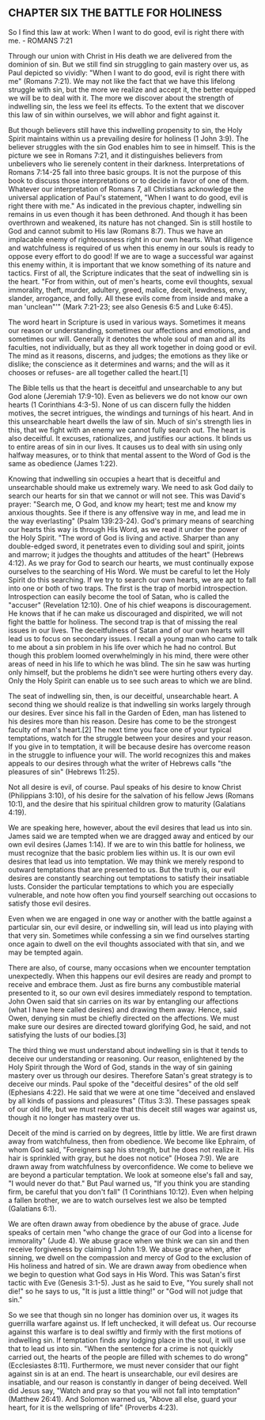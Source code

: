 ## CHAPTER SIX THE BATTLE FOR HOLINESS
So I find this law at work: When I want to do good, evil is right there with me. - ROMANS 7:21

Through our union with Christ in His death we are delivered from the dominion of sin. But we still find sin struggling to gain mastery over us, as Paul depicted so vividly: "When I want to do good, evil is right there with me" (Romans 7:21). We may not like the fact that we have this lifelong struggle with sin, but the more we realize and accept it, the better equipped we will be to deal with it. The more we discover about the strength of indwelling sin, the less we feel its effects.
To the extent that we discover this law of sin within ourselves, we will abhor and fight against it.

But though believers still have this indwelling propensity to sin, the Holy Spirit maintains within us a prevailing desire for holiness (1 John 3:9). The believer struggles with the sin God enables him to see in himself. This is the picture we see in Romans 7:21, and it distinguishes believers from unbelievers who lie serenely content in their darkness.
Interpretations of Romans 7:14-25 fall into three basic groups. It is not the purpose of this book to discuss those interpretations or to decide in favor of one of them. Whatever our interpretation of Romans 7, all Christians acknowledge the universal application of Paul's statement, "When I want to do good, evil is right there with me."
As indicated in the previous chapter, indwelling sin remains in us even though it has been dethroned. And though it has been overthrown and weakened, its nature has not changed. Sin is still hostile to God and cannot submit to His law (Romans 8:7). Thus we have an implacable enemy of righteousness right in our own hearts. What diligence and watchfulness is required of us when this enemy in our souls is ready to oppose every effort to do good!
If we are to wage a successful war against this enemy within, it is important that we know something of its nature and tactics. First of all, the Scripture indicates that the seat of indwelling sin is the heart. "For from within, out of men's hearts, come evil thoughts, sexual immorality, theft, murder, adultery, greed, malice, deceit, lewdness, envy, slander, arrogance, and folly. All these evils come from inside and make a man 'unclean"'" (Mark 7:21-23; see also Genesis
6:5 and Luke 6:45).

The word heart in Scripture is used in various ways. Sometimes it means our reason or understanding, sometimes our affections and emotions, and sometimes our will. Generally it denotes the whole soul of man and all its faculties, not individually, but as they all work together in doing good or evil. The mind as it reasons, discerns, and judges; the emotions as they like or dislike; the conscience as it determines and warns; and the will as it chooses or refuses-
are all together called the heart.[1]

The Bible tells us that the heart is deceitful and unsearchable to any but God alone (Jeremiah 17:9-10). Even as believers we do not know our own hearts (1 Corinthians 4:3-5). None of us can discern fully the hidden motives, the secret intrigues, the windings and turnings of his heart. And in this unsearchable heart dwells the law of sin. Much of sin's strength lies in this, that we fight with an enemy we cannot fully search out.
The heart is also deceitful. It excuses, rationalizes, and justifies our actions. It blinds us to entire areas of sin in our lives. It causes us to deal with sin using only halfway measures, or to think that mental assent to the Word of God is the same as obedience (James 1:22).

Knowing that indwelling sin occupies a heart that is deceitful and unsearchable should make us extremely wary. We need to ask God daily to search our hearts for sin that we cannot or will not see. This was David's prayer: "Search me, O God, and know my heart; test me and know my anxious thoughts. See if there is any offensive way in me, and lead me in the way everlasting" (Psalm 139:23-24). God's primary means of searching our hearts this way is through
His Word, as we read it under the power of the Holy Spirit. "The word of God is living and active. Sharper than any double-edged sword, it penetrates even to dividing soul and spirit, joints and marrow; it judges the thoughts and attitudes of the heart" (Hebrews 4:12). As we pray for God to search our hearts, we must continually expose ourselves to the searching of His Word.
We must be careful to let the Holy Spirit do this searching. If we try to search our own hearts, we are apt to fall into one or both of two traps. The first is the trap of morbid introspection. Introspection can easily become the tool of Satan, who is called the "accuser" (Revelation 12:10). One of his chief weapons is discouragement. He knows that if he can make us discouraged and dispirited, we will not fight the battle for holiness.
The second trap is that of missing the real issues in our lives. The deceitfulness of Satan and of our own hearts will lead us to focus on secondary issues. I recall a young man who came to talk to me about a sin problem in his life over which he had no control. But though this problem loomed overwhelmingly in his mind, there were other areas of need in his life to which he was blind. The sin he saw was hurting only himself, but the problems he didn't see were
hurting others every day. Only the Holy Spirit can enable us to see such areas to which we are blind.

The seat of indwelling sin, then, is our deceitful, unsearchable heart. A second thing we should realize is that indwelling sin works largely through our desires. Ever since his fall in the Garden of Eden, man has listened to his desires more than his reason. Desire has come to be the strongest faculty of man's heart.[2] The next time you face one of your typical temptations, watch for the struggle between your desires and your reason. If you give in to temptation, it
will be because desire has overcome reason in the struggle to influence your will. The world recognizes this and makes appeals to our desires through what the writer of Hebrews calls "the pleasures of sin" (Hebrews 11:25).

Not all desire is evil, of course. Paul speaks of his desire to know Christ (Philippians 3:10), of his desire for the salvation of his fellow Jews (Romans 10:1), and the desire that his spiritual children grow to maturity (Galatians 4:19).

We are speaking here, however, about the evil desires that lead us into sin. James said we are tempted when we are dragged away and enticed by our own evil desires (James 1:14). If we are to win this battle for holiness, we must recognize that the basic problem lies within us. It is our own evil desires that lead us into temptation. We may think we merely respond to outward temptations that are presented to us. But the truth is, our evil desires are constantly
searching out temptations to satisfy their insatiable lusts. Consider the particular temptations to which you are especially vulnerable, and note how often you find yourself searching out occasions to satisfy those evil desires.

Even when we are engaged in one way or another with the battle against a particular sin, our evil desire, or indwelling sin, will lead us into playing with that very sin. Sometimes while confessing a sin we find ourselves starting once again to dwell on the evil thoughts associated with that sin, and we may be tempted again.

There are also, of course, many occasions when we encounter temptation unexpectedly. When this happens our evil desires are ready and prompt to receive and embrace them. Just as fire burns any combustible material presented to it, so our own evil desires immediately respond to temptation. John Owen said that sin carries on its war by entangling our affections (what I have here called desires) and drawing them away. Hence, said Owen, denying sin must be
chiefly directed on the affections. We must make sure our desires are directed toward glorifying God, he said, and not satisfying the lusts of our bodies.[3]

The third thing we must understand about indwelling sin is that it tends to deceive our understanding or reasoning. Our reason, enlightened by the Holy Spirit through the Word of God, stands in the way of sin gaining mastery over us through our desires. Therefore Satan's great strategy is to deceive our minds. Paul spoke of the "deceitful desires" of the old self (Ephesians 4:22). He said that we were at one time "deceived and enslaved by all kinds of passions and
pleasures" (Titus 3:3). These passages speak of our old life, but we must realize that this deceit still wages war against us, though it no longer has mastery over us.

Deceit of the mind is carried on by degrees, little by little. We are first drawn away from watchfulness, then from obedience. We become like Ephraim, of whom God said, "Foreigners sap his strength, but he does not realize it. His hair is sprinkled with gray, but he does not notice" (Hosea 7:9). We are drawn away from watchfulness by overconfidence. We come to believe we are beyond a particular temptation. We look at someone else's fall and say, "I would never
do that." But Paul warned us, "If you think you are standing firm, be careful that you don't fall" (1 Corinthians 10:12). Even when helping a fallen brother, we are to watch ourselves lest we also be tempted (Galatians 6:1).

We are often drawn away from obedience by the abuse of grace. Jude speaks of certain men "who change the grace of our God into a license for immorality" (Jude 4). We abuse grace when we think we can sin and then receive forgiveness by claiming 1 John 1:9. We abuse grace when, after sinning, we dwell on the compassion and mercy of God to the exclusion of His holiness and hatred of sin.
We are drawn away from obedience when we begin to question what God says in His Word. This was Satan's first tactic with Eve (Genesis 3:1-5). Just as he said to Eve, "You surely shall not die!" so he says to us, "It is just a little thing!" or "God will not judge that sin."

So we see that though sin no longer has dominion over us, it wages its guerrilla warfare against us. If left unchecked, it will defeat us. Our recourse against this warfare is to deal swiftly and firmly with the first motions of indwelling sin. If temptation finds any lodging place in the soul, it will use that to lead us into sin. "When the sentence for a crime is not quickly carried out, the hearts of the people are filled with schemes to do wrong" (Ecclesiastes 8:11).
Furthermore, we must never consider that our fight against sin is at an end. The heart is unsearchable, our evil desires are insatiable, and our reason is constantly in danger of being deceived. Well did Jesus say, "Watch and pray so that you will not fall into temptation" (Matthew 26:41). And Solomon warned us, "Above all else, guard your heart, for it is the wellspring of life" (Proverbs 4:23).
